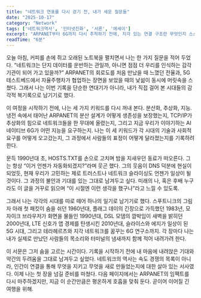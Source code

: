 ```yaml
---
title: "네트워크 연표를 다시 걷기 전, 내가 세운 질문들"
date: "2025-10-17"
category: "Network"
tags: ['네트워크역사', '인터넷진화', '서론', '에세이']
excerpt: "ARPANET부터 6G까지 다시 추적하기 전에, 지각 있는 연결 구조란 무엇인지 스스로에게 던진 질문을 정리한 나의 서문"
readTime: "6분"
---
```


오늘 아침, 커피를 손에 쥐고 오래된 노트북을 펼치면서 나는 한 가지 질문을 적어 두었다. “네트워크는 단지 데이터를 운반하는 관일까, 아니면 점점 더 우리를 인식하는 감각 기관이 되어 가고 있을까?” ARPANET의 회로도를 처음 만났을 때 느꼈던 전율과, 5G 테스트베드에서 자율주행차가 협업하는 장면을 보았을 때의 낯섦이 동시에 머릿속을 스쳤다. 그래서 나는 이번 기록을 단순한 연대기가 아니라, 내가 직접 걸어 본 시대들의 감각적 복기록으로 남기기로 했다.

이 여정을 시작하기 전에, 나는 세 가지 키워드를 다시 꺼내 본다. 분산화, 추상화, 지능. 냉전 속에서 태어난 ARPANET의 분산 설계가 어떻게 생존성을 보장했는지, TCP/IP가 추상화의 힘으로 네트워크들을 한 무대에 올렸는지, 그리고 지금 우리가 이야기하는 AI 네이티브 6G가 어떤 지능을 요구하는지. 나는 이 세 키워드가 각 시대의 기술과 사회적 요구를 어떻게 오고갔는지, 그 과정에서 사람들의 표정이 어떻게 달라졌는지를 기록하려 한다.

문득 1990년대 초, HOSTS.TXT를 손으로 고치며 밤을 지새우던 동료가 떠오른다. 그는 항상 “이거 언젠가 자동화되겠지?”라며 웃곤 했다. 그의 웃음이 DNS 덕분에 현실이 되었듯, 현재 우리가 고민하는 제로 트러스트나 네트워크 슬라이싱도 언젠가 일상이 될 것이다. 그 과정의 불안과 기대를 있는 그대로 남겨두고 싶다. 미래의 나, 혹은 후배 누구라도 이 글을 거꾸로 읽으며 “이 시절엔 이런 생각을 했구나”라고 느낄 수 있도록.

그래서 나는 각각의 시대를 따로 떼어 하나의 일기로 남기기로 했다. 스푸트니크의 그림자 아래 첫 패킷이 숨을 쉬던 1960년대, 플래그 데이의 긴장으로 가득했던 1983년, 모자이크 브라우저가 화면을 물들인 1990년대, DSL 모뎀의 깜박임이 새벽을 밝히던 2000년대, LTE 신호가 앱 경제를 탄생시킨 2010년대, 슬라이스와 에지가 일상이 된 5G 시대, 그리고 테라헤르츠와 지각 네트워크를 꿈꾸는 6G 연구소까지. 각 장마다 나는 내가 실제로 만났던 사람들의 목소리와 터미널의 냄새까지 함께 적어 내려가려 한다.

이 서문은 그저 숨을 고르는 시간이다. 기록을 시작하기 전에 내 마음에 내려앉은 기대와 약간의 두려움을 그대로 남겨두고 싶었다. 네트워크의 역사는 속도 경쟁의 목록이 아니라, 인간이 연결을 통해 무엇을 지키고 무엇을 새로 만들었는지에 대한 살아 있는 서사였다. 이제 나는 첫 장을 넘길 준비를 마쳤다. 다음 페이지에서는 ARPANET의 임팩트를 다시 마주하겠지만, 지금 이 순간만큼은 평온하게 호흡을 맞춰 둔다. 곧이어 이어질 긴 여행을 위해.
